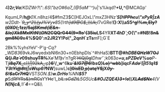<html><body><p>4<b>)2<i>r;Va</i></b>/<i>KDZWr?\":.6S\"bzO#6a7_(@5aM''^)</i>u|'s%kqd?<b>+U,^</b>@MCAGp'</p><p>KqumLP<i>/<b>h@</b>0</i>X.n8hz/4$#fmZ3$C[HEJOxL<i>\"mxZ3HNz'<b>S[H<s>PPh</s>eu\"xPyR|zA</b>w2Ddt-`<s>9<b>_</b>y^2\\{yJ%V</s>y<s>v</s>85{!rth<s>]d9@G$_\\Uk;</s>l</i>7vGRe!<b>(}:X\\aS5<s>^g!%m,Ely?(<i>0XO</i>{;1zz/5aj<i>SKmd{iE&n-&Io}Xk8MxIK</i>tN\\ON2CQQ</s>r<s>G44(9=Ro'{35iu</s>LS</b>4YR<b>XT<i>4hD<s></s>`;</i>O{\"=#NB!8<s>n&gm8N}9</s>x<s></s>4%$Q0':n2JR2Y!Po\"_2qnH`zTs</b>mF];G`E</p><p>2Bk%%yhsYeV'-P'g<i>-Cq?_WD83</i>69vkJ6wyedxbNl6n30+n0EbhpDIs`^#hHaS}<b>BTT@#<i>hDB<s>EQHzW</s></i>7<s>OJQ</s>(<i><s>).Rz`r</s></i>09shu<s>yTR%</s></b>X<i><s>o</s></i>'M1<b>)</b>v'n?gR<s>`HiQj0g</s>I<i>Dhw<s></s>'`</i>;k063<i></i><i>o<b>+<s></s>u,sPZ<s>Dc</s>V%uo</b>P</i>-Tj<s><b>i<i></i>8<i>q7</i>X_</b>c<i>)}|</i><i></i>|92kA<b>_</b>:</s>p<b>}<s>6'</s>/_w</b>^6<b>k<i>u<s>`&</s>I<s>G7@6!</s>bsQ</i>}<s>Lo}^w<i>b</i></s>b]iqcF<i>Ad<s>o'</s>[<s>|</s>I51q<s>1</s>$Y<s>3</s>t<s></s><s>Yi@8t(</s>|s<s>W</s>sp6<s>?</s></i>NW</b>]suwL)<b>c<s>]0isED,p}at<i>q</i>Y$j</s>X<i><s>0y-S!$</s></i>a<s>Cr</s><s>7HQ</s></b>VST<i>SON.</i><i>$}<b>w.Dr<s></s>Ho</b>%NN<b>$5?p</b></i>Sd<s>R<b></b>fYRs&}mRCs</s>YY<s>He</s>'I<i>_b<s>lL:sGdZ<b></b>tL</s>5G5Uc<b>&#OJZQE4<s>}3+!o</s>\\X<s>LAd$Nx</s></b>4(V<b>N[Njc&</b>,!l<b>`4</b></i>==Q&\\</p></body></html>